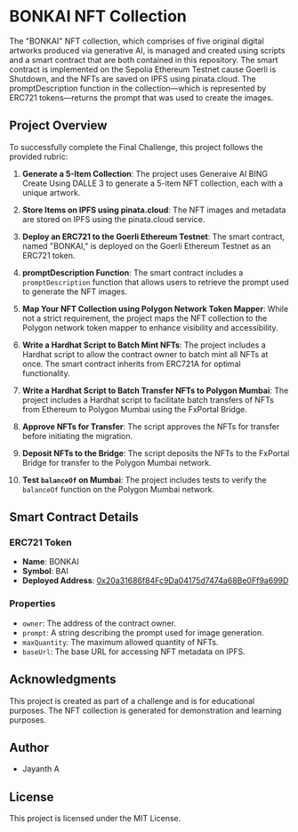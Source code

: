 # BONKAI NFT Collection

The "BONKAI" NFT collection, which comprises of five original digital artworks produced via generative AI, is managed and created using scripts and a smart contract that are both contained in this repository. The smart contract is implemented on the Sepolia Ethereum Testnet cause Goerli is Shutdown, and the NFTs are saved on IPFS using pinata.cloud. The promptDescription function in the collection—which is represented by ERC721 tokens—returns the prompt that was used to create the images.

## Project Overview

To successfully complete the Final Challenge, this project follows the provided rubric:

1. **Generate a 5-Item Collection**: The project uses Generaive AI BING Create Using DALLE 3 to generate a 5-item NFT collection, each with a unique artwork.

2. **Store Items on IPFS using pinata.cloud**: The NFT images and metadata are stored on IPFS using the pinata.cloud service.

3. **Deploy an ERC721 to the Goerli Ethereum Testnet**: The smart contract, named "BONKAI," is deployed on the Goerli Ethereum Testnet as an ERC721 token.

4. **promptDescription Function**: The smart contract includes a `promptDescription` function that allows users to retrieve the prompt used to generate the NFT images.

5. **Map Your NFT Collection using Polygon Network Token Mapper**: While not a strict requirement, the project maps the NFT collection to the Polygon network token mapper to enhance visibility and accessibility.

6. **Write a Hardhat Script to Batch Mint NFTs**: The project includes a Hardhat script to allow the contract owner to batch mint all NFTs at once. The smart contract inherits from ERC721A for optimal functionality.

7. **Write a Hardhat Script to Batch Transfer NFTs to Polygon Mumbai**: The project includes a Hardhat script to facilitate batch transfers of NFTs from Ethereum to Polygon Mumbai using the FxPortal Bridge.

8. **Approve NFTs for Transfer**: The script approves the NFTs for transfer before initiating the migration.

9. **Deposit NFTs to the Bridge**: The script deposits the NFTs to the FxPortal Bridge for transfer to the Polygon Mumbai network.

10. **Test `balanceOf` on Mumbai**: The project includes tests to verify the `balanceOf` function on the Polygon Mumbai network.

## Smart Contract Details

### ERC721 Token
- **Name**: BONKAI
- **Symbol**: BAI
- **Deployed Address**: [0x20a31686f84Fc9Da04175d7474a68Be0Ff9a699D](https://sepolia.etherscan.io/address/0x20a31686f84Fc9Da04175d7474a68Be0Ff9a699D)


###  Properties
- `owner`: The address of the contract owner.
- `prompt`: A string describing the prompt used for image generation.
- `maxQuantity`: The maximum allowed quantity of NFTs.
- `baseUrl`: The base URL for accessing NFT metadata on IPFS.

## Acknowledgments
This project is created as part of a challenge and is for educational purposes. The NFT collection is generated for demonstration and learning purposes.
## Author 
- Jayanth A

## License
This project is licensed under the MIT License.